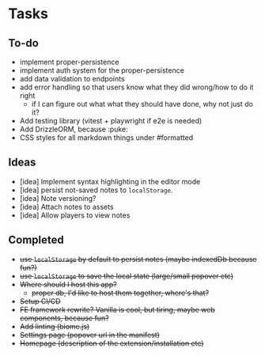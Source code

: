 # Tasks

## To-do

- implement proper-persistence
- implement auth system for the proper-persistence
- add data validation to endpoints
- add error handling so that users know what they did wrong/how to do it right
  - if I can figure out what what they should have done, why not just do it?
- Add testing library (vitest + playwright if e2e is needed)
- Add DrizzleORM, because :puke:
- CSS styles for all markdown things under #formatted

## Ideas

- [idea] Implement syntax highlighting in the editor mode
- [idea] persist not-saved notes to `localStorage`.
- [idea] Note versioning?
- [idea] Attach notes to assets
- [idea] Allow players to view notes

## Completed

- ~~use `localStorage` by default to persist notes (maybe indexedDb because fun?)~~
- ~~use `localStorage` to save the local state (large/small popover etc)~~
- ~~Where should I host this app?~~
  - ~~proper db, I'd like to host them together, where's that?~~
- ~~Setup CI/CD~~
- ~~FE framework rewrite? Vanilla is cool, but tiring, maybe web components, because fun?~~
- ~~Add linting (biome.js)~~
- ~~Settings page (popover url in the manifest)~~
- ~~Homepage (description of the extension/installation etc)~~
